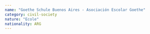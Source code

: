 ```yaml
---
name: "Goethe Schule Buenos Aires - Asociación Escolar Goethe"
category: civil-society
nature: "Ecole"
nationality: ARG
---
```

